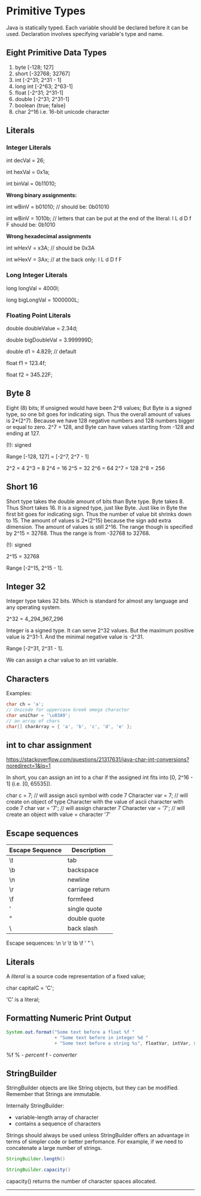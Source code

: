 
# Primitive Types

Java is statically typed.
Each variable should be declared before it can be used.
Declaration involves specifying variable's type and name.

## Eight Primitive Data Types

1. byte [-128; 127]
2. short [-32768; 32767]
3. int [-2^31; 2^31 - 1]
4. long int [-2^63; 2^63-1]
5. float [-2^31; 2^31-1]
6. double [-2^31; 2^31-1]
7. boolean {true; false}
8. char 2^16 i.e. 16-bit unicode character

## Literals

### Integer Literals

int decVal = 26;

int hexVal = 0x1a;

int binVal = 0b11010;

**Wrong binary assignments:**

int wBinV = b01010; // should be: 0b01010

int wBinV = 1010b; // letters that can be put at the end of the literal: l L d D f F should be: 0b1010

**Wrong hexadecimal assignments**

int wHexV = x3A; // should be 0x3A

int wHexV = 3Ax; // at the back only: l L d D f F



### Long Integer Literals

long longVal = 4000l;

long bigLongVal = 1000000L;

### Floating Point Literals

double doubleValue = 2.34d;

double bigDoubleVal = 3.999999D;

double d1 = 4.829; // default

float f1 = 123.4f;

float f2 = 345.22F;


## Byte 8

Eight (8) bits;
If unsigned would have been 2^8 values;
But Byte is a signed type, so one bit goes for indicating sign.
Thus the overall amount of values is 2*(2^7). Because we have 128 negative numbers and 128 numbers bigger or equal to zero.
2^7 = 128, and Byte can have values starting from -128 and ending at 127.

(!): signed

Range [-128, 127] = [-2^7, 2^7 - 1]

2^2 = 4
2^3 = 8
2^4 = 16
2^5 = 32
2^6 = 64
2^7 = 128
2^8 = 256

## Short 16

Short type takes the double amount of bits than Byte type.
Byte takes 8. Thus Short takes 16.
It is a signed type, just like Byte.
Just like in Byte the first bit goes for indicating sign.
Thus the number of value bit shrinks down to 15.
The amount of values is 2*(2^15) because the sign add extra dimension. The amount of values is still 2^16. The range though is
specified by 2^15 = 32768.
Thus the range is from -32768 to 32768.

(!): signed

2^15 = 32768

Range [-2^15, 2^15 - 1].


## Integer 32

Integer type takes 32 bits. Which is standard for almost any language and any operating system.

2^32 = 4_294_967_296

Integer is a signed type.
It can serve 2^32 values.
But the maximum positive value is 2^31-1.
And the minimal negative value is -2^31.

Range [-2^31, 2^31 - 1].

We can assign a char value to an int variable.

## Characters

Examples:

```Java
char ch = 'a';
// Unicode for uppercase Greek omega character
char uniChar = '\u03A9';
// an array of chars
char[] charArray = { 'a', 'b', 'c', 'd', 'e' };
```

## int to char assignment

https://stackoverflow.com/questions/21317631/java-char-int-conversions?noredirect=1&lq=1

In short, you can assign an int to a char if the assigned int fits into [0, 2^16 - 1] (i.e. [0, 65535]).

char c = 7; // will assign ascii symbol with code 7
Character var = 7; // will create on object of type Character with the value of ascii character with code 7
char var = '7'; // will assign character 7
Character var = '7'; // will create an object with value = character '7'


## Escape sequences

| Escape Sequence | Description     |
| --------------- | --------------- |
| \t              | tab             |
| \b              | backspace       |
| \n              | newline         |
| \r              | carriage return |
| \f              | formfeed        |
| \'              | single quote    |
| \"              | double quote    |
| \\              | back slash      |

Escape sequences:
\n \r \t \b \f \' \" \\


## Literals

A *literal* is a source code representation of a fixed value;

char capitalC = 'C';

'C' is a literal;


## Formatting Numeric Print Output

```Java
System.out.format("Some text before a float %f "
                  + "Some text before in integer %d "
                  + "Some text before a string %s", floatVar, intVar, stringVar);
```

%f
% - *percent*
f - *converter*

## StringBuilder

StringBuilder objects are like String objects, but they can be modified.
Remember that Strings are immutable.

Internally StringBuilder:
- variable-length array of character
- contains a sequence of characters

Strings should always be used unless StringBuilder offers an advantage in terms of simpler code or better perfomance.
For example, if we need to concatenate a large number of strings.

```Java
StringBuilder.length()
```

```Java
StringBuilder.capacity()
```

capacity() returns the number of character spaces allocated.
















---
